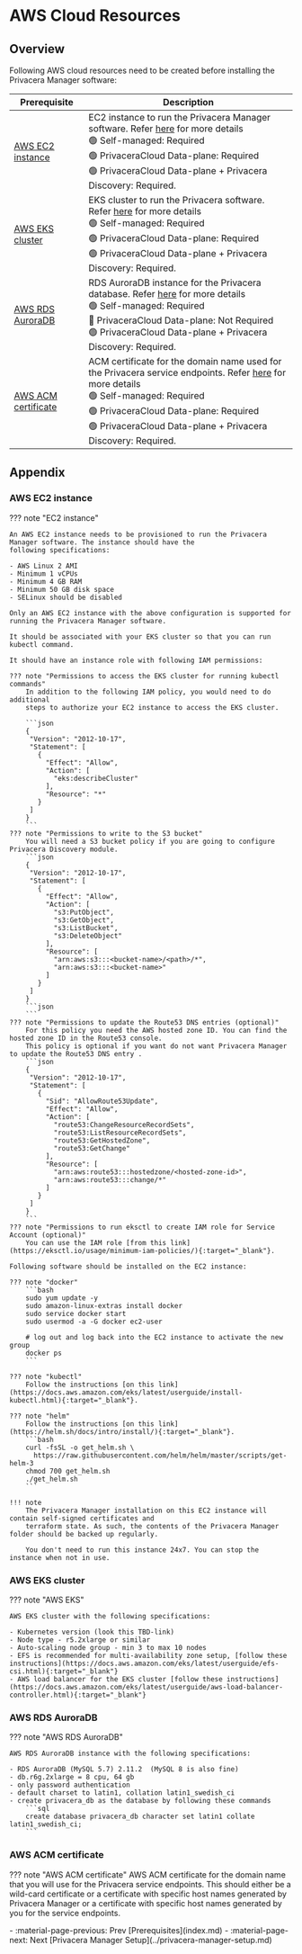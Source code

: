 # AWS Cloud Resources

## Overview
Following AWS cloud resources need to be created before installing the Privacera Manager software:

| Prerequisite | Description                                                                                                                                                                                                                                                                         |
| --- |-------------------------------------------------------------------------------------------------------------------------------------------------------------------------------------------------------------------------------------------------------------------------------------|
| [AWS EC2 instance](#aws-ec2-instance) | EC2 instance to run the Privacera Manager software. Refer [here](#aws-ec2-instance) for more details<br>:green_circle: Self-managed: Required<br>:green_circle: PrivaceraCloud Data-plane: Required<br>:green_circle: PrivaceraCloud Data-plane + Privacera Discovery: Required.    |
| [AWS EKS cluster](#aws-eks-cluster) | EKS cluster to run the Privacera software. Refer [here](#aws-eks-cluster) for more details<br>:green_circle: Self-managed: Required<br>:green_circle: PrivaceraCloud Data-plane: Required<br>:green_circle: PrivaceraCloud Data-plane + Privacera Discovery: Required.              |
| [AWS RDS AuroraDB](#aws-rds-auroradb) | RDS AuroraDB instance for the Privacera database. Refer [here](#aws-rds-auroradb) for more details<br>:green_circle: Self-managed: Required<br>:no_entry_sign: PrivaceraCloud Data-plane: Not Required<br>:green_circle: PrivaceraCloud Data-plane + Privacera Discovery: Required. |
| [AWS ACM certificate](#aws-acm-certificate) | ACM certificate for the domain name used for the Privacera service endpoints. Refer [here](#aws-acm-certificate) for more details<br>:green_circle: Self-managed: Required<br>:green_circle: PrivaceraCloud Data-plane: Required<br>:green_circle: PrivaceraCloud Data-plane + Privacera Discovery: Required.                          |


## Appendix
### AWS EC2 instance
??? note "EC2 instance"

    An AWS EC2 instance needs to be provisioned to run the Privacera Manager software. The instance should have the
    following specifications:  
    
    - AWS Linux 2 AMI
    - Minimum 1 vCPUs
    - Minimum 4 GB RAM
    - Minimum 50 GB disk space  
    - SELinux should be disabled

    Only an AWS EC2 instance with the above configuration is supported for running the Privacera Manager software.   

    It should be associated with your EKS cluster so that you can run kubectl command.

    It should have an instance role with following IAM permissions:    
    
    ??? note "Permissions to access the EKS cluster for running kubectl commands"
        In addition to the following IAM policy, you would need to do additional 
        steps to authorize your EC2 instance to access the EKS cluster.

        ```json
        {
         "Version": "2012-10-17",
         "Statement": [
           {
             "Effect": "Allow",
             "Action": [
               "eks:describeCluster"
             ],
             "Resource": "*"
           }
         ]
        }
        ```
    ??? note "Permissions to write to the S3 bucket"
        You will need a S3 bucket policy if you are going to configure Privacera Discovery module.
        ```json
        {
         "Version": "2012-10-17",
         "Statement": [
           {
             "Effect": "Allow",
             "Action": [
               "s3:PutObject",
               "s3:GetObject",
               "s3:ListBucket",
               "s3:DeleteObject"
             ],
             "Resource": [
               "arn:aws:s3:::<bucket-name>/<path>/*",
               "arn:aws:s3:::<bucket-name>"
             ]
           }
         ]
        }
        ```json
        ```
    ??? note "Permissions to update the Route53 DNS entries (optional)"
        For this policy you need the AWS hosted zone ID. You can find the hosted zone ID in the Route53 console.
        This policy is optional if you want do not want Privacera Manager to update the Route53 DNS entry .
        ```json
        {
         "Version": "2012-10-17",
         "Statement": [
           {
             "Sid": "AllowRoute53Update",
             "Effect": "Allow",
             "Action": [
               "route53:ChangeResourceRecordSets",
               "route53:ListResourceRecordSets",
               "route53:GetHostedZone",
               "route53:GetChange"
             ],
             "Resource": [
               "arn:aws:route53:::hostedzone/<hosted-zone-id>",
               "arn:aws:route53:::change/*"
             ]
           }
         ]
        }
        ```
    ??? note "Permissions to run eksctl to create IAM role for Service Account (optional)"
        You can use the IAM role [from this link](https://eksctl.io/usage/minimum-iam-policies/){:target="_blank"}.

    Following software should be installed on the EC2 instance:

    ??? note "docker"
        ```bash
        sudo yum update -y
        sudo amazon-linux-extras install docker
        sudo service docker start
        sudo usermod -a -G docker ec2-user
        
        # log out and log back into the EC2 instance to activate the new group
        docker ps
        ```
    
    ??? note "kubectl"
        Follow the instructions [on this link](https://docs.aws.amazon.com/eks/latest/userguide/install-kubectl.html){:target="_blank"}.

    ??? note "helm"
        Follow the instructions [on this link](https://helm.sh/docs/intro/install/){:target="_blank"}.
        ```bash
        curl -fsSL -o get_helm.sh \
          https://raw.githubusercontent.com/helm/helm/master/scripts/get-helm-3
        chmod 700 get_helm.sh
        ./get_helm.sh
        ```

    !!! note 
        The Privacera Manager installation on this EC2 instance will contain self-signed certificates and 
        terraform state. As such, the contents of the Privacera Manager folder should be backed up regularly.
    
        You don't need to run this instance 24x7. You can stop the instance when not in use.

### AWS EKS cluster
??? note "AWS EKS"

    AWS EKS cluster with the following specifications:

    - Kubernetes version (look this TBD-link)
    - Node type - r5.2xlarge or similar
    - Auto-scaling node group - min 3 to max 10 nodes
    - EFS is recommended for multi-availability zone setup, [follow these instructions](https://docs.aws.amazon.com/eks/latest/userguide/efs-csi.html){:target="_blank"}
    - AWS load balancer for the EKS cluster [follow these instructions](https://docs.aws.amazon.com/eks/latest/userguide/aws-load-balancer-controller.html){:target="_blank"}

### AWS RDS AuroraDB
??? note "AWS RDS AuroraDB"

    AWS RDS AuroraDB instance with the following specifications:
    
    - RDS AuroraDB (MySQL 5.7) 2.11.2  (MySQL 8 is also fine)
    - db.r6g.2xlarge = 8 cpu, 64 gb
    - only password authentication
    - default charset to latin1, collation latin1_swedish_ci
    - create privacera_db as the database by following these commands
        ```sql
        create database privacera_db character set latin1 collate latin1_swedish_ci;
        ```
### AWS ACM certificate
??? note "AWS ACM certificate"
    AWS ACM certificate for the domain name that you will use for the Privacera service endpoints.
    This should either be a wild-card certificate or a certificate with specific host names generated by 
    Privacera Manager or a certificate with specific host names generated by you for the service endpoints.

<div class="grid cards" markdown>
-  :material-page-previous: Prev [Prerequisites](index.md)
-  :material-page-next: Next [Privacera Manager Setup](../privacera-manager-setup.md)
</div>

